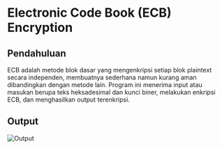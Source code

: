 # Electronic Code Book (ECB) Encryption

## Pendahuluan

ECB adalah metode blok dasar yang mengenkripsi setiap blok plaintext secara independen, membuatnya sederhana namun kurang aman dibandingkan dengan metode lain. Program ini menerima input atau masukan berupa teks heksadesimal dan kunci biner, melakukan enkripsi ECB, dan menghasilkan output terenkripsi.

## Output

![Output](https://github.com/)